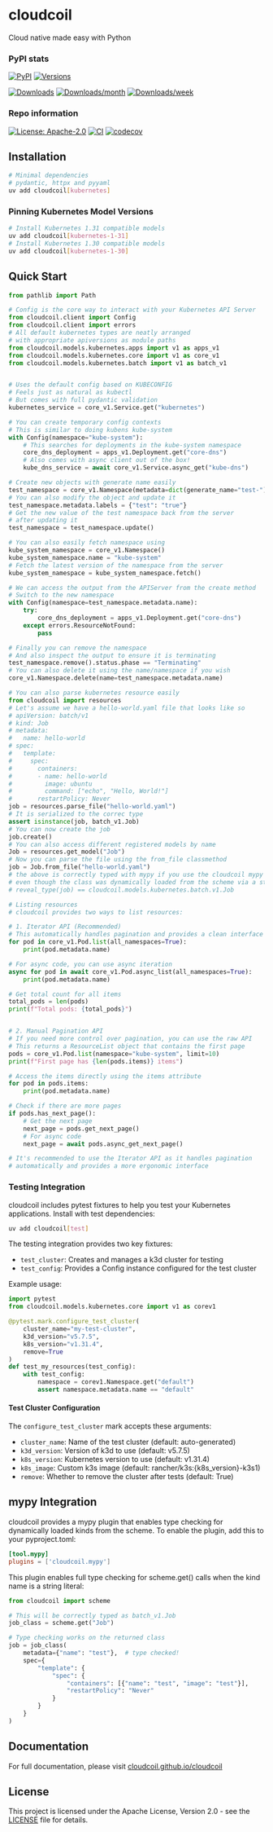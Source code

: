 # cloudcoil

Cloud native made easy with Python

### PyPI stats

[![PyPI](https://img.shields.io/pypi/v/cloudcoil.svg)](https://pypi.python.org/pypi/cloudcoil)
[![Versions](https://img.shields.io/pypi/pyversions/cloudcoil.svg)](https://github.com/cloudcoil/cloudcoil)

[![Downloads](https://static.pepy.tech/badge/cloudcoil)](https://pepy.tech/project/cloudcoil)
[![Downloads/month](https://static.pepy.tech/badge/cloudcoil/month)](https://pepy.tech/project/cloudcoil)
[![Downloads/week](https://static.pepy.tech/badge/cloudcoil/week)](https://pepy.tech/project/cloudcoil)

### Repo information

[![License: Apache-2.0](https://img.shields.io/badge/License-Apache_2.0-blue.svg)](https://opensource.org/license/apache-2-0/)
[![CI](https://github.com/cloudcoil/cloudcoil/actions/workflows/ci.yml/badge.svg)](https://github.com/cloudcoil/cloudcoil/actions/workflows/ci.yml)
[![codecov](https://codecov.io/gh/cloudcoil/cloudcoil/branch/main/graph/badge.svg)](https://codecov.io/gh/cloudcoil/cloudcoil)

## Installation

```bash
# Minimal dependencies
# pydantic, httpx and pyyaml
uv add cloudcoil[kubernetes]
```

### Pinning Kubernetes Model Versions

```bash
# Install Kubernetes 1.31 compatible models
uv add cloudcoil[kubernetes-1-31]
# Install Kubernetes 1.30 compatible models
uv add cloudcoil[kubernetes-1-30]
```

## Quick Start

```python
from pathlib import Path

# Config is the core way to interact with your Kubernetes API Server
from cloudcoil.client import Config
from cloudcoil.client import errors
# All default kubernetes types are neatly arranged
# with appropriate apiversions as module paths
from cloudcoil.models.kubernetes.apps import v1 as apps_v1
from cloudcoil.models.kubernetes.core import v1 as core_v1
from cloudcoil.models.kubernetes.batch import v1 as batch_v1


# Uses the default config based on KUBECONFIG
# Feels just as natural as kubectl
# But comes with full pydantic validation
kubernetes_service = core_v1.Service.get("kubernetes")

# You can create temporary config contexts
# This is similar to doing kubens kube-system
with Config(namespace="kube-system"):
    # This searches for deployments in the kube-system namespace
    core_dns_deployment = apps_v1.Deployment.get("core-dns")
    # Also comes with async client out of the box!
    kube_dns_service = await core_v1.Service.async_get("kube-dns")

# Create new objects with generate name easily
test_namespace = core_v1.Namespace(metadata=dict(generate_name="test-")).create()
# You can also modify the object and update it
test_namespace.metadata.labels = {"test": "true"}
# Get the new value of the test namespace back from the server
# after updating it
test_namespace = test_namespace.update()

# You can also easily fetch namespace using
kube_system_namespace = core_v1.Namespace()
kube_system_namespace.name = "kube-system"
# Fetch the latest version of the namespace from the server
kube_system_namespace = kube_system_namespace.fetch()

# We can access the output from the APIServer from the create method
# Switch to the new namespace
with Config(namespace=test_namespace.metadata.name):
    try:
        core_dns_deployment = apps_v1.Deployment.get("core-dns")
    except errors.ResourceNotFound:
        pass

# Finally you can remove the namespace
# And also inspect the output to ensure it is terminating
test_namespace.remove().status.phase == "Terminating"
# You can also delete it using the name/namespace if you wish
core_v1.Namespace.delete(name=test_namespace.metadata.name)

# You can also parse kubernetes resource easily
from cloudcoil import resources
# Let's assume we have a hello-world.yaml file that looks like so
# apiVersion: batch/v1
# kind: Job
# metadata:
#   name: hello-world
# spec:
#   template:
#     spec:
#       containers:
#       - name: hello-world
#         image: ubuntu
#         command: ["echo", "Hello, World!"]
#       restartPolicy: Never
job = resources.parse_file("hello-world.yaml")
# It is serialized to the correc type
assert isinstance(job, batch_v1.Job)
# You can now create the job
job.create()
# You can also access different registered models by name
Job = resources.get_model("Job")
# Now you can parse the file using the from_file classmethod
job = Job.from_file("hello-world.yaml")
# the above is correctly typed with mypy if you use the cloudcoil mypy extension
# even though the class was dynamically loaded from the scheme via a string
# reveal_type(job) == cloudcoil.models.kubernetes.batch.v1.Job

# Listing resources
# cloudcoil provides two ways to list resources:

# 1. Iterator API (Recommended)
# This automatically handles pagination and provides a clean interface
for pod in core_v1.Pod.list(all_namespaces=True):
    print(pod.metadata.name)

# For async code, you can use async iteration
async for pod in await core_v1.Pod.async_list(all_namespaces=True):
    print(pod.metadata.name)

# Get total count for all items
total_pods = len(pods)
print(f"Total pods: {total_pods}")


# 2. Manual Pagination API
# If you need more control over pagination, you can use the raw API
# This returns a ResourceList object that contains the first page
pods = core_v1.Pod.list(namespace="kube-system", limit=10)
print(f"First page has {len(pods.items)} items")

# Access the items directly using the items attribute
for pod in pods.items:
    print(pod.metadata.name)

# Check if there are more pages
if pods.has_next_page():
    # Get the next page
    next_page = pods.get_next_page()
    # For async code
    next_page = await pods.async_get_next_page()

# It's recommended to use the Iterator API as it handles pagination
# automatically and provides a more ergonomic interface
```

### Testing Integration

cloudcoil includes pytest fixtures to help you test your Kubernetes applications. Install with test dependencies:

```bash
uv add cloudcoil[test]
```

The testing integration provides two key fixtures:

- `test_cluster`: Creates and manages a k3d cluster for testing
- `test_config`: Provides a Config instance configured for the test cluster

Example usage:

```python
import pytest
from cloudcoil.models.kubernetes.core import v1 as corev1

@pytest.mark.configure_test_cluster(
    cluster_name="my-test-cluster",
    k3d_version="v5.7.5",
    k8s_version="v1.31.4",
    remove=True
)
def test_my_resources(test_config):
    with test_config:
        namespace = corev1.Namespace.get("default")
        assert namespace.metadata.name == "default"
```

#### Test Cluster Configuration

The `configure_test_cluster` mark accepts these arguments:

- `cluster_name`: Name of the test cluster (default: auto-generated)
- `k3d_version`: Version of k3d to use (default: v5.7.5)
- `k8s_version`: Kubernetes version to use (default: v1.31.4)
- `k8s_image`: Custom k3s image (default: rancher/k3s:{k8s_version}-k3s1)
- `remove`: Whether to remove the cluster after tests (default: True)

## mypy Integration

cloudcoil provides a mypy plugin that enables type checking for dynamically loaded kinds from the scheme. To enable the plugin, add this to your pyproject.toml:

```toml
[tool.mypy]
plugins = ['cloudcoil.mypy']
```

This plugin enables full type checking for scheme.get() calls when the kind name is a string literal:

```python
from cloudcoil import scheme

# This will be correctly typed as batch_v1.Job
job_class = scheme.get("Job")

# Type checking works on the returned class
job = job_class(
    metadata={"name": "test"},  # type checked!
    spec={
        "template": {
            "spec": {
                "containers": [{"name": "test", "image": "test"}],
                "restartPolicy": "Never"
            }
        }
    }
)
```

## Documentation

For full documentation, please visit [cloudcoil.github.io/cloudcoil](https://cloudcoil.github.io/cloudcoil)

## License

This project is licensed under the Apache License, Version 2.0 - see the [LICENSE](https://github.com/cloudcoil/cloudcoil/blob/main/LICENSE) file for details.
